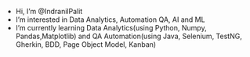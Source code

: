 - Hi, I’m @IndranilPalit
- I’m interested in Data Analytics, Automation QA, AI and ML
- I’m currently learning Data Analytics(using Python, Numpy, Pandas,Matplotlib) and QA Automation(using Java, Selenium, TestNG, Gherkin, BDD, Page Object Model, Kanban) 

<!---
IndranilPalit24/IndranilPalit24 is a ✨ special ✨ repository because its `README.md` (this file) appears on your GitHub profile.
You can click the Preview link to take a look at your changes.
--->
